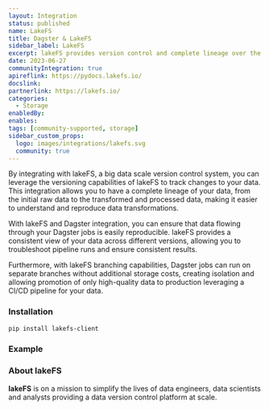 ```yaml
---
layout: Integration
status: published
name: LakeFS
title: Dagster & LakeFS
sidebar_label: LakeFS
excerpt: lakeFS provides version control and complete lineage over the data lake.
date: 2023-06-27
communityIntegration: true
apireflink: https://pydocs.lakefs.io/
docslink:
partnerlink: https://lakefs.io/
categories:
  - Storage
enabledBy:
enables:
tags: [community-supported, storage]
sidebar_custom_props:
  logo: images/integrations/lakefs.svg
  community: true
---
```


By integrating with lakeFS, a big data scale version control system, you can leverage the versioning capabilities of lakeFS to track changes to your data. This integration allows you to have a complete lineage of your data, from the initial raw data to the transformed and processed data, making it easier to understand and reproduce data transformations.

With lakeFS and Dagster integration, you can ensure that data flowing through your Dagster jobs is easily reproducible. lakeFS provides a consistent view of your data across different versions, allowing you to troubleshoot pipeline runs and ensure consistent results.

Furthermore, with lakeFS branching capabilities, Dagster jobs can run on separate branches without additional storage costs, creating isolation and allowing promotion of only high-quality data to production leveraging a CI/CD pipeline for your data.

### Installation

```bash
pip install lakefs-client
```

### Example

<CodeExample path="docs_snippets/docs_snippets/integrations/lakefs.py" language="python" />

### About lakeFS

**lakeFS** is on a mission to simplify the lives of data engineers, data scientists and analysts providing a data version control platform at scale.
